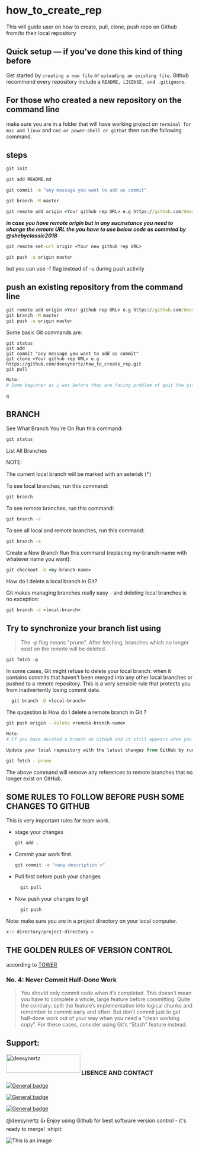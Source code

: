 # how_to_create_rep

<!-- [![N|DEESYNERTZ](https://cldup.com/dTxpPi9lDf.thumb.png)](https://nodesource.com/products/nsolid) -->

This will guide user on how to create, pull, clone, push repo on Github from/to  their local repository

## Quick setup — if you’ve done this kind of thing before

Get started by ``creating a new file`` or ``uploading an existing file``. Github recommend every repository include a ``README, LICENSE, and .gitignore``.

## For those who created a new repository on the command line

make sure you are in a folder  that will have working project on ``terminal for mac and linux`` and ``cmd or power-shell or gitbat`` then run the following command.

## steps

```bat
git init
```

```bat
git add README.md
```

```bat
git commit -m "any message you want to add as commit"
```

```bat
git branch -M master
```

```bat
git remote add origin <Your github rep URL> e.g https://github.com/deesynertz/how_to_create_rep.git
```

***in case you have remote origin but in any sucmstance you need to change the remote URL the you have to use below code as commted by @shebyclassic2018***

```bat
git remote set-url origin <Your new github rep URL>
```

```bat
git push -u origin master
```

but you can use -f flag instead of -u during push activity

## push an existing repository from the command line

```bat
git remote add origin <Your github rep URL> e.g https://github.com/deesynertz/how_to_create_rep.git
git branch -M master
git push -u origin master
```

Some basic Git commands are:

```
git status
git add
git commit "any message you want to add as commit"
git clone <Your github rep URL> e.g https://github.com/deesynertz/how_to_create_rep.git
git pull
```

```powershell
Note: 
# Some beginner as i was before they are facing problem of quit the git log, and i realised that is quite simple to quit the log by pressing one character in your keyboard just one );

q
```

## BRANCH

See What Branch You're On Run this command:

```bat
git status
```

List All Branches

NOTE:  
<p>The current local branch will be marked with an asterisk (<span style="color:green; font-size: 15px;">*</span>)</p>

To see local branches, run this command:

```bat
git branch
```

To see remote branches, run this command:

```bat
git branch -r
```

To see all local and remote branches, run this command:

```bat
git branch -a
```

Create a New Branch
Run this command (replacing my-branch-name with whatever name you want):

```bat
git checkout -b <my-branch-name>
```

How do I delete a local branch in Git?
<p> Git makes managing branches really easy - and deleting local branches is no exception:</p>

```bat
git branch -d <local-branch>
```

## Try to synchronize your branch list using

>The -p flag means "prune". After fetching, branches which no longer exist on the remote will be deleted.

```powershell
git fetch -p
```

<p>In some cases, Git might refuse to delete your local branch: when it contains commits that haven't been merged into any other local branches or pushed to a remote repository.
This is a very sensible rule that protects you from inadvertently losing commit data.</p>

```bat
  git branch -D <local-branch>
```

<p>The quqestion is How do I delete a remote branch in Git ?</p>

```bat
git push origin --delete <remote-branch-name>
```

```powershell
Note: 
# If you have deleted a branch on GitHub and it still appears when you run the command to view all branches, it's possible that the local repository still has a reference to the deleted branch. To remove the deleted branch permanently, you can try the following steps:

Update your local repository with the latest changes from GitHub by running the following command:
```

```bat
git fetch --prune
```

The above command will remove any references to remote branches that no longer exist on GitHub.

## SOME RULES TO FOLLOW BEFORE PUSH SOME CHANGES TO GITHUB

This is very important rules for team work.

- stage your changes

  ```bat
  git add .
  ```

- Commit your work first.

  ```bat
  git commit -m "<any description >"
  ```

- Pull first before push your changes

  ```bat
    git pull
  ```

- Now push your changes to git

  ```bat
    git push
  ```

Note: make sure you are in a project directory on your local computer.  

```powershell
x:/-directory/project-directory >
```

## THE GOLDEN RULES OF VERSION CONTROL

according to [TOWER](https://www.git-tower.com/learn/git/ebook/en/desktop-gui/branching-merging/working-with-branches#start)

### No. 4: Never Commit Half-Done Work

> You should only commit code when it’s completed. This
> doesn’t mean you have to complete a whole, large
> feature before committing. Quite the contrary: split
> the feature’s implementation into logical chunks and
> remember to commit early and often. But don’t commit
> just to get half-done work out of your way when you
> need a "clean working copy". For these cases,
> consider using Git’s “Stash” feature instead.

## Support:

<p><a href="https://www.buymeacoffee.com/deesynertz"><img align="left" src="https://cdn.buymeacoffee.com/buttons/v2/default-yellow.png" height="50" width="200" alt="deesynertz" /></a></p><br>

### LISENCE AND CONTACT

[![General badge](https://img.shields.io/badge/License-MIT-blue.svg)](https://github.com/deesynertz/how_to_create_rep)

[![General badge](https://img.shields.io/badge/Gmail-D14836?style=for-the-badge&logo=gmail&logoColor=white)](MailTo:deesynertz@gmail.com)

[![General badge](https://img.shields.io/badge/LinkedIn-0077B5?style=for-the-badge&logo=linkedin&logoColor=white)](https://www.linkedin.com/in/deogratias-alison/)

<!-- https://img.shields.io/badge/Facebook-1877F2?style=for-the-badge&logo=facebook&logoColor=white -->

<!-- https://img.shields.io/badge/Instagram-E4405F?style=for-the-badge&logo=instagram&logoColor=white -->

<!-- https://img.shields.io/badge/Skype-00AFF0?style=for-the-badge&logo=skype&logoColor=white -->

<!-- https://img.shields.io/badge/Windows-0078D6?style=for-the-badge&logo=windows&logoColor=white -->

<!-- https://img.shields.io/badge/Python-3776AB?style=for-the-badge&logo=python&logoColor=white -->
<!-- https://img.shields.io/badge/HTML5-E34F26?style=for-the-badge&logo=html5&logoColor=white -->
<!-- https://img.shields.io/badge/CSS3-1572B6?style=for-the-badge&logo=css3&logoColor=white -->
<!-- https://img.shields.io/badge/JavaScript-F7DF1E?style=for-the-badge&logo=javascript&logoColor=black -->

@deesynertz :+1: Enjoy using Github for best software version control - it's ready to merge! :shipit:

![This is an image](https://myoctocat.com/assets/images/base-octocat.svg)
